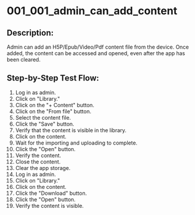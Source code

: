 # 001_001_admin_can_add_content

## Description:

Admin can add an H5P/Epub/Video/Pdf content file from the device. Once added, the content can be accessed and opened, even after the app has been cleared.

## Step-by-Step Test Flow:

1. Log in as admin.
2. Click on "Library."
3. Click on the "+ Content" button.
4. Click on the "From file" button.
5. Select the content file.
6. Click the "Save" button.
7. Verify that the content is visible in the library.
8. Click on the content.
9. Wait for the importing and uploading to complete.
10. Click the "Open" button.
11. Verify the content.
12. Close the content.
13. Clear the app storage.
14. Log in as admin.
15. Click on "Library."
16. Click on the content.
17. Click the "Download" button.
18. Click the "Open" button.
19. Verify the content is visible.
